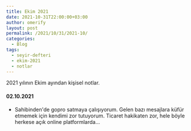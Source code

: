 ```yaml
---
title: Ekim 2021
date: 2021-10-31T22:00:00+03:00
author: omerify
layout: post
permalink: /2021/10/31/2021-10/
categories:
  - Blog
tags:
  - seyir-defteri
  - ekim-2021
  - notlar
---
```


2021 yılının Ekim ayından kişisel notlar.

#### 02.10.2021

  * Sahibinden'de gopro satmaya çalışıyorum. Gelen bazı mesajlara küfür etmemek için kendimi zor tutuyorum. Ticaret hakikaten zor, hele böyle herkese açık online platformlarda...
